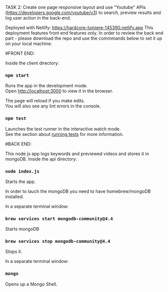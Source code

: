 TASK 2: 
Create one page responsive layout and use "Youtube" APIs (https://developers.google.com/youtube/v3) to search, preview results and log user action in the back-end.

Deployed with Netlify:
https://hardcore-lumiere-145390.netlify.app
This deployment features front end features only. 
In order to review the back end part - please download the repo and use the commmands below to set it up on your local machine. 

#FRONT END:

Inside the client directory:

### `npm start`

Runs the app in the development mode.\
Open [http://localhost:3000](http://localhost:3000) to view it in the browser.

The page will reload if you make edits.\
You will also see any lint errors in the console.

### `npm test`

Launches the test runner in the interactive watch mode.\
See the section about [running tests](https://facebook.github.io/create-react-app/docs/running-tests) for more information.


#BACK END:

This node js app logs keywords and previewed videos and stores it in mongoDB.
Inside the api directory:

### `node index.js`
Starts the app. 


In order to lauch the mongoDB you need to have homebrew/mongoDB installed.

In a separate terminal window:
### `brew services start mongodb-community@4.4`
Starts mongoDB


### `brew services stop mongodb-community@4.4`
Stops it.


In a separate terminal window:
### `mongo`
Opens up a Mongo Shell.
